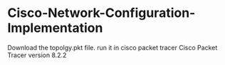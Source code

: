 # Cisco-Network-Configuration-Implementation

Download the topolgy.pkt file.
run it in cisco packet tracer 
Cisco Packet Tracer version 8.2.2
